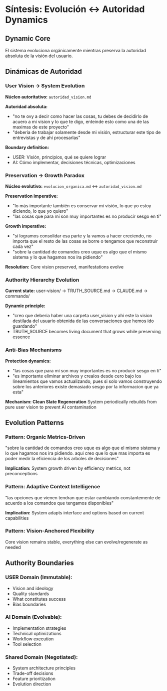 # Síntesis: Evolución ↔ Autoridad Dynamics

## Dynamic Core
El sistema evoluciona orgánicamente mientras preserva la autoridad absoluta de la visión del usuario.

## Dinámicas de Autoridad

### User Vision → System Evolution
**Núcleo autoritativo:** `autoridad_vision.md`

**Autoridad absoluta:**
- "no te ovy a decir como hacer las cosas, tu debes de decidirlo de acuero a mi vision y lo que te digo, enteinde esto como una de las maximas de este proyecto"
- "debería de trabajar solamente desde mi visión, estructurar este tipo de entrevistas y de ahí procesarlas"

**Boundary definition:**
- USER: Visión, principios, qué se quiere lograr
- AI: Cómo implementar, decisiones técnicas, optimizaciones

### Preservation → Growth Paradox
**Núcleo evolutivo:** `evolucion_organica.md` ↔ `autoridad_vision.md`

**Preservation imperative:**
- "lo más importante también es conservar mi visión, lo que yo estoy diciendo, lo que yo quiero"
- "las cosas que para mí son muy importantes es no producir sesgo en ti"

**Growth imperative:**
- "si logramos consolidar esa parte y la vamos a hacer creciendo, no importa que el resto de las cosas se borre o tengamos que reconstruir cada vez"
- "sobre la cantidad de comandos creo uque es algo que el mismo sistema y lo que hagamos nos ira pidiendo"

**Resolution:** Core vision preserved, manifestations evolve

### Authority Hierarchy Evolution
**Current state:** user-vision/ → TRUTH_SOURCE.md → CLAUDE.md → commands/

**Dynamic principle:**
- "creo que deberia haber una carpeta user_vision y ahi este la vision destilada del usuario obtenida de las conversaciones que hemos ido guardando"
- TRUTH_SOURCE becomes living document that grows while preserving essence

### Anti-Bias Mechanisms
**Protection dynamics:**
- "las cosas que para mí son muy importantes es no producir sesgo en ti"
- "es importante eliminar archivos y crealos desde cero bajo los lineamientos que vamos actualizando, pues si solo vamos construyendo sobre los anteriores existe demasiado sesgo por la informacion que ya esta"

**Mechanism: Clean Slate Regeneration**
System periodically rebuilds from pure user vision to prevent AI contamination

## Evolution Patterns

### Pattern: Organic Metrics-Driven
"sobre la cantidad de comandos creo uque es algo que el mismo sistema y lo que hagamos nos ira pidiendo. aqui creo que lo que mas importa es poder medir la eficiencia de los arboles de decisiones"

**Implication:** System growth driven by efficiency metrics, not preconceptions

### Pattern: Adaptive Context Intelligence  
"las opciones que vienen tendran que estar cambiando constantemente de acuerdo a los comandos que tengamos disponibles"

**Implication:** System adapts interface and options based on current capabilities

### Pattern: Vision-Anchored Flexibility
Core vision remains stable, everything else can evolve/regenerate as needed

## Authority Boundaries

### USER Domain (Immutable):
- Vision and ideology
- Quality standards
- What constitutes success
- Bias boundaries

### AI Domain (Evolvable):
- Implementation strategies  
- Technical optimizations
- Workflow execution
- Tool selection

### Shared Domain (Negotiated):
- System architecture principles
- Trade-off decisions
- Feature prioritization
- Evolution direction